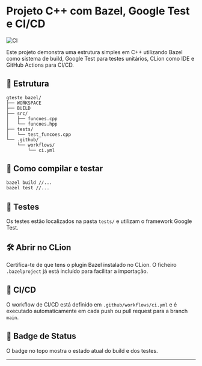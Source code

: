 
# Projeto C++ com Bazel, Google Test e CI/CD

![CI](https://github.com/akadjoker/gteste_bazel/actions/workflows/ci.yml/badge.svg)

Este projeto demonstra uma estrutura simples em C++ utilizando Bazel como sistema de build, Google Test para testes unitários, CLion como IDE e GitHub Actions para CI/CD.

## 📁 Estrutura

```
gteste_bazel/
├── WORKSPACE
├── BUILD
├── src/
│   ├── funcoes.cpp
│   └── funcoes.hpp
├── tests/
│   └── test_funcoes.cpp
└── .github/
    └── workflows/
        └── ci.yml
```

## 🚀 Como compilar e testar

```bash
bazel build //...
bazel test //...
```

## 🧪 Testes

Os testes estão localizados na pasta `tests/` e utilizam o framework Google Test.

## 🛠️ Abrir no CLion

Certifica-te de que tens o plugin Bazel instalado no CLion.
O ficheiro `.bazelproject` já está incluído para facilitar a importação.

## 🔄 CI/CD

O workflow de CI/CD está definido em `.github/workflows/ci.yml` e é executado automaticamente em cada push ou pull request para a branch `main`.

## 📌 Badge de Status

O badge no topo mostra o estado atual do build e dos testes.

---


